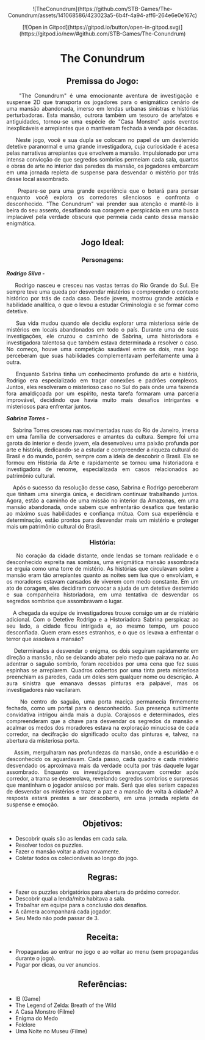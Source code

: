 
<div align="justify">
<p align="center">![TheConundrum](https://github.com/STB-Games/The-Conundrum/assets/141068586/423023a5-6b4f-4a94-aff6-264e6e0e167c)</p>

<p align="center">[![Open in Gitpod](https://gitpod.io/button/open-in-gitpod.svg)](https://gitpod.io/new/#github.com/STB-Games/The-Conundrum)</p>


<h1 align="center"> The Conundrum</h1>

<h2 align="center"> Premissa do Jogo:</h2>

&nbsp; &nbsp; "The Conundrum" é uma emocionante aventura de investigação e suspense 2D que transporta os jogadores para o enigmático cenário de uma mansão abandonada, imerso em lendas urbanas sinistras e histórias perturbadoras. Esta mansão, outrora também um tesouro de artefatos e antiguidades, tornou-se uma espécie de "Casa Monstro" após eventos inexplicáveis e arrepiantes que o mantiveram fechada à venda por décadas.

&nbsp; &nbsp; Neste jogo, você e sua dupla se colocam no papel de um destemido detetive paranormal e uma grande investigadora, cuja curiosidade é acesa pelas narrativas arrepiantes que envolvem a mansão. Impulsionado por uma intensa convicção de que segredos sombrios permeiam cada sala, quartos e obras de arte no interior das paredes da mansão, os jogadores embarcam em uma jornada repleta de suspense para desvendar o mistério por trás desse local assombrado.

&nbsp; &nbsp; Prepare-se para uma grande experiência que o botará para pensar enquanto você explora os corredores silenciosos e confronta o desconhecido. "The Conundrum" vai prender sua atenção e mantê-lo à beira do seu assento, desafiando sua coragem e perspicácia em uma busca implacável pela verdade obscura que permeia cada canto dessa mansão enigmática.

<h2 align="center">Jogo Ideal:</h2>

<h3 align="center">Personagens:</h3>

  ***Rodrigo Silva -***
  
&nbsp; &nbsp; Rodrigo nasceu e cresceu nas vastas terras do Rio Grande do Sul. Ele sempre teve uma queda por desvendar mistérios e compreender o contexto histórico por trás de cada caso. Desde jovem, mostrou grande astúcia e habilidade analítica, o que o levou a estudar Criminologia e se formar como detetive.

&nbsp; &nbsp; Sua vida mudou quando ele decidiu explorar uma misteriosa série de mistérios em locais abandonados em todo o país. Durante uma de suas investigações, ele cruzou o caminho de Sabrina, uma historiadora e investigadora talentosa que também estava determinada a resolver o caso. No começo, houve uma competição saudável entre os dois, mas logo perceberam que suas habilidades complementavam perfeitamente uma à outra.
  
&nbsp; &nbsp; Enquanto Sabrina tinha um conhecimento profundo de arte e história, Rodrigo era especializado em traçar conexões e padrões complexos. Juntos, eles resolveram o  misterioso caso no Sul do país onde uma fazenda fora amaldiçoada por um espírito, nesta tarefa formaram uma parceria improvável, decidindo que havia muito mais desafios intrigantes e misteriosos para enfrentar juntos.
  
  ***Sabrina Torres -***
  
&nbsp; &nbsp; Sabrina Torres cresceu nas movimentadas ruas do Rio de Janeiro, imersa em uma família de conversadores e amantes da cultura. Sempre foi uma garota do interior e desde jovem, ela desenvolveu uma paixão profunda por arte e história, dedicando-se a estudar e compreender a riqueza cultural do Brasil e do mundo, porém, sempre com a ideía de descobrir o Brasil. Ela se formou em História da Arte e rapidamente se tornou uma historiadora e investigadora de renome, especializada em casos relacionados ao patrimônio cultural.
  
&nbsp; &nbsp; Após o sucesso da resolução desse caso, Sabrina e Rodrigo perceberam que tinham uma sinergia única, e decidiram continuar trabalhando juntos. Agora, estão a caminho de uma missão no interior da Amazonas, em uma mansão abandonada, onde sabem que enfrentarão desafios que testarão ao máximo suas habilidades e confiança mútua. Com sua experiência e determinação, estão prontos para desvendar mais um mistério e proteger mais um patrimônio cultural do Brasil.

<h3 align="center">História:</h3>

&nbsp; &nbsp; No coração da cidade distante, onde lendas se tornam realidade e o desconhecido espreita nas sombras, uma enigmática mansão assombrada se erguia como uma torre de mistério. As histórias que circulavam sobre a mansão eram tão arrepiantes quanto as noites sem lua que o envolviam, e os moradores estavam cansados de viverem com medo constante. Em um ato de coragem, eles decidiram convocar a ajuda de um detetive destemido e sua companheira historiadora, em uma tentativa de desvendar os segredos sombrios que assombravam o lugar.

&nbsp; &nbsp; A chegada da equipe de investigadores trouxe consigo um ar de mistério adicional. Com o Detetive Rodrigo e a Historiadora Sabrina perspicaz ao seu lado, a cidade ficou intrigada e, ao mesmo tempo, um pouco desconfiada. Quem eram esses estranhos, e o que os levava a enfrentar o terror que assolava a mansão?

&nbsp; &nbsp; Determinados a desvendar o enigma, os dois seguiram rapidamente em direção a mansão, não se deixando abater pelo medo que pairava no ar. Ao adentrar o saguão sombrio, foram recebidos por uma cena que fez suas espinhas se arrepiarem. Quadros cobertos por uma tinta preta misteriosa preenchiam as paredes, cada um deles sem qualquer nome ou descrição. A aura sinistra que emanava dessas pinturas era palpável, mas os investigadores não vacilaram.

&nbsp; &nbsp; No centro do saguão, uma porta maciça permanecia firmemente fechada, como um portal para o desconhecido. Sua presença sutilmente convidativa intrigou ainda mais a dupla. Corajosos e determinados, eles compreenderam que a chave para desvendar os segredos da mansão e acalmar os medos dos moradores estava na exploração minuciosa de cada corredor, na decifração do significado oculto das pinturas e, talvez, na abertura da misteriosa porta.

&nbsp; &nbsp; Assim, mergulharam nas profundezas da mansão, onde a escuridão e o desconhecido os aguardavam. Cada passo, cada quadro e cada mistério desvendado os aproximava mais da verdade oculta por trás daquele lugar assombrado. Enquanto os investigadores avançavam corredor após corredor, a trama se desenrolava, revelando segredos sombrios e surpresas que mantinham o jogador ansioso por mais. Será que eles seriam capazes de desvendar os mistérios e trazer a paz e a mansão de volta à cidade? A resposta estará prestes a ser descoberta, em uma jornada repleta de suspense e emoção.

<h2 align="center">Objetivos:</h2>

* Descobrir quais são as lendas em cada sala.
* Resolver todos os puzzles.
* Fazer o mansão voltar a ativa novamente. 
* Coletar todos os colecionáveis ao longo do jogo.

<h2 align="center">Regras:</h2>

* Fazer os puzzles obrigatórios para abertura do próximo corredor.
* Descobrir qual a lenda/mito habitava a sala.
* Trabalhar em equipe para a conclusão dos desafios.
* A câmera acompanhará cada jogador.
* Seu Medo não pode passar de 3.

<h2 align="center">Receita:</h2>

* Propagandas ao entrar no jogo e ao voltar ao menu (sem propagandas durante o jogo).
* Pagar por dicas, ou ver anuncios.

<h2 align="center">Referências:</h2>

* IB (Game)
* The Legend of Zelda: Breath of the Wild
* A Casa Monstro (Filme)
* Enigma do Medo
* Folclore
* Uma Noite no Museu (Filme)

</div>

